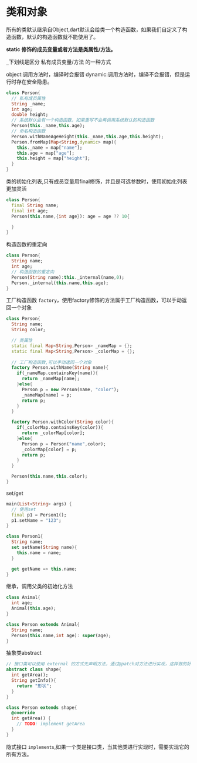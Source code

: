 # 类和对象

所有的类默认继承自Object,dart默认会给类一个构造函数，如果我们自定义了构造函数，默认的构造函数就不能使用了。 

**static 修饰的成员变量或者方法是类属性/方法。**

`_`下划线是区分 私有成员变量/方法 的一种方式

object:调用方法时，编译时会报错
dynamic:调用方法时，编译不会报错，但是运行时存在安全隐患。

```dart
class Person{
  // 私有成员属性
  String _name;
  int age;
  double height;
  // 系统默认会有一个构造函数，如果重写不会再调用系统默认的构造函数
  Person(this._name,this.age);
  // 命名构造函数
  Person.withNameAgeHeight(this._name,this.age,this.height);
  Person.fromMap(Map<String,dynamic> map){
    this._name = map["name"];
    this.age = map["age"];
    this.height = map["height"];
  }
}
```

类的初始化列表,只有成员变量用final修饰，并且是可选参数时，使用初始化列表更加灵活
```dart
class Person{
  final String name;
  final int age;
  Person(this.name,{int age}): age = age ?? 10{

  }
}
```

构造函数的重定向
```dart
class Person{
  String name;
  int age;
  // 构造函数的重定向
  Person(String name):this._internal(name,0);
  Person._internal(this.name,this.age);
}
```

工厂构造函数 `factory`，使用factory修饰的方法属于工厂构造函数，可以手动返回一个对象
```dart
class Person{
  String name;
  String color;

  // 类属性
  static final Map<String,Person> _nameMap = {};
  static final Map<String,Person> _colorMap = {};
  
  // 工厂构造函数,可以手动返回一个对象
  factory Person.withName(String name){
    if(_nameMap.containsKey(name)){
      return _nameMap[name];
    }else{
      Person p = new Person(name, "color");
      _nameMap[name] = p;
      return p;
    }
  }

  factory Person.withColor(String color){
    if(_colorMap.containsKey(color)){
      return _colorMap[color];
    }else{
      Person p = Person("name",color);
      _colorMap[color] = p;
      return p;
    }
  }

  Person(this.name,this.color);
}
```

set/get
```dart
main(List<String> args) {
  // 使用set
  final p1 = Person1();
  p1.setName = "123";
}

class Person1{
  String name;
  set setName(String name){
    this.name = name;
  }

  get getName => this.name;
}
```

继承，调用父类的初始化方法
```dart
class Animal{
  int age;
  Animal(this.age);
}

class Person extends Animal{
  String name;
  Person(this.name,int age): super(age);
}
```

抽象类abstract
```dart
// 接口类可以使用 external 的方式先声明方法，通过@patch对方法进行实现，这样做的好处是可以实现多个平台不同的实现方式
abstract class shape{
  int getArea();
  String getInfo(){
    return "形状";
  }
}

class Person extends shape{
  @override
  int getArea() {
    // TODO: implement getArea
  }
}
```

隐式接口 `implements`,如果一个类是接口类，当其他类进行实现时，需要实现它的所有方法。